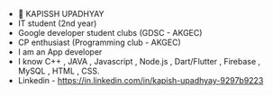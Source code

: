 - 👋 KAPISSH UPADHYAY
- IT student (2nd year)
- Google developer student clubs (GDSC - AKGEC)
- CP enthusiast (Programming club - AKGEC)
- I am an App developer
- I know C++ , JAVA , Javascript , Node.js , Dart/Flutter , Firebase , MySQL , HTML , CSS.
- Linkedin - https://in.linkedin.com/in/kapish-upadhyay-9297b9223


